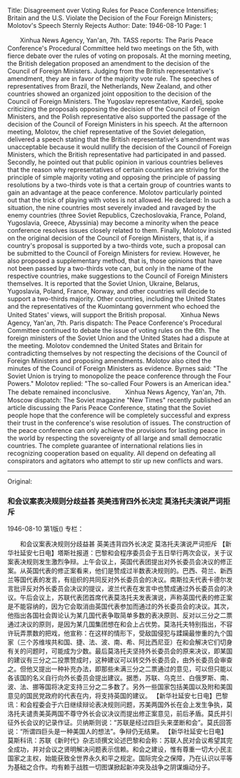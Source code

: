 Title: Disagreement over Voting Rules for Peace Conference Intensifies; Britain and the U.S. Violate the Decision of the Four Foreign Ministers; Molotov's Speech Sternly Rejects
Author:
Date: 1946-08-10
Page: 1

　　Xinhua News Agency, Yan'an, 7th. TASS reports: The Paris Peace Conference's Procedural Committee held two meetings on the 5th, with fierce debate over the rules of voting on proposals. At the morning meeting, the British delegation proposed an amendment to the decision of the Council of Foreign Ministers. Judging from the British representative's amendment, they are in favor of the majority vote rule. The speeches of representatives from Brazil, the Netherlands, New Zealand, and other countries showed an organized joint opposition to the decision of the Council of Foreign Ministers. The Yugoslav representative, Kardelj, spoke criticizing the proposals opposing the decision of the Council of Foreign Ministers, and the Polish representative also supported the passage of the decision of the Council of Foreign Ministers in his speech. At the afternoon meeting, Molotov, the chief representative of the Soviet delegation, delivered a speech stating that the British representative's amendment was unacceptable because it would nullify the decision of the Council of Foreign Ministers, which the British representative had participated in and passed. Secondly, he pointed out that public opinion in various countries believes that the reason why representatives of certain countries are striving for the principle of simple majority voting and opposing the principle of passing resolutions by a two-thirds vote is that a certain group of countries wants to gain an advantage at the peace conference. Molotov particularly pointed out that the trick of playing with votes is not allowed. He declared: In such a situation, the nine countries most severely invaded and ravaged by the enemy countries (three Soviet Republics, Czechoslovakia, France, Poland, Yugoslavia, Greece, Abyssinia) may become a minority when the peace conference resolves issues closely related to them. Finally, Molotov insisted on the original decision of the Council of Foreign Ministers, that is, if a country's proposal is supported by a two-thirds vote, such a proposal can be submitted to the Council of Foreign Ministers for review. However, he also proposed a supplementary method, that is, those opinions that have not been passed by a two-thirds vote can, but only in the name of the respective countries, make suggestions to the Council of Foreign Ministers themselves. It is reported that the Soviet Union, Ukraine, Belarus, Yugoslavia, Poland, France, Norway, and other countries will decide to support a two-thirds majority. Other countries, including the United States and the representatives of the Kuomintang government who echoed the United States' views, will support the British proposal.
　　Xinhua News Agency, Yan'an, 7th. Paris dispatch: The Peace Conference's Procedural Committee continued to debate the issue of voting rules on the 6th. The foreign ministers of the Soviet Union and the United States had a dispute at the meeting. Molotov condemned the United States and Britain for contradicting themselves by not respecting the decisions of the Council of Foreign Ministers and proposing amendments. Molotov also cited the minutes of the Council of Foreign Ministers as evidence. Byrnes said: "The Soviet Union is trying to monopolize the peace conference through the Four Powers." Molotov replied: "The so-called Four Powers is an American idea." The debate remained inconclusive.
　　Xinhua News Agency, Yan'an, 7th. Moscow dispatch: The Soviet magazine "New Times" recently published an article discussing the Paris Peace Conference, stating that the Soviet people hope that the conference will be completely successful and express their trust in the conference's wise resolution of issues. The construction of the peace conference can only achieve the provisions for lasting peace in the world by respecting the sovereignty of all large and small democratic countries. The complete guarantee of international relations lies in recognizing cooperation based on equality. All depend on defeating all conspirators and agitators who attempt to stir up new conflicts and wars.



<hr /> 

Original: 


### 和会议案表决规则分歧益甚  英美违背四外长决定  莫洛托夫演说严词拒斥

1946-08-10
第1版()
专栏：

　　和会议案表决规则分歧益甚
    英美违背四外长决定
    莫洛托夫演说严词拒斥
    【新华社延安七日电】塔斯社报道：巴黎和会程序委员会于五日举行两次会议，关于议案表决规则发生激烈争辩。上午会议上，英国代表团提出对外长委员会决议的修正案。从英国代表的修正案看来，他们是赞成过半数表决规则的。巴西、荷兰、新西兰等国代表的发言，有组织的共同反对外长委员会的决议。南斯拉夫代表卡德尔发言批评反对外长委员会决议的提议，波兰代表在发言中也赞成通过外长委员会的决议。午后会议上，苏联代表团首席代表莫洛托夫发表演说，声称英国代表的修正案是不能容纳的，因为它会取消由英国代表参加而通过的外长委员会的决议。其次，他指出各国社会舆论认为某几国代表争取简单多数的表决原则、反对以三分之二票通过决议的原则，是因为某几国集团想在和会上占优势。莫洛托夫特别指出，不容许玩弄票数的把戏，他宣称：在这样的情形下，受敌国侵犯与蹂躏最惨重的九个国家（三个苏维埃共和国、捷、法、波、南、希、阿比西尼亚）在和会解决它们切身有关的问题时，可能成为少数。最后莫洛托夫坚持外长委员会的原来决议，即某国的建议有三分之二投票赞成时，这种建议可以转交外长委员会，由外长委员会审查之。但他又提出一种补充办法，即那些未满三分之二票通过的意见，可以但只能以各该国的名义自行向外长委员会提出建议。据悉，苏联、乌克兰、白俄罗斯、南、波、法、挪等国将决定支持三分之二多数了。另外一些国家包括美国以及附和美国意见的国民党政府的代表在内，将支持英国的建议。
    【新华社延安七日电】巴黎讯：和会程委会于六日继续辩论表决规则问题，苏美两国外长在会上发生争执，莫洛托夫谴责美英两国不尊守外长会议决议而提出修正案意见，前后矛盾。莫氏并引征外长会议的记录作证。贝纳斯则说：“苏联是经过四巨头来垄断和会”。莫氏回答说：“所谓四巨头是一种美国人的想法”。争辩仍无结果。
    【新华社延安七日电】莫斯科讯：苏联《新时代》杂志顷撰文论述巴黎和会称：苏联人民对会议希望其完全成功，并对会议之贤明解决问题表示信赖。和会之建设，惟有尊重一切大小民主国家之主权，始能获致全世界永久和平之规定。国际完全之保障，乃在认识以平等为基础之合作。均有赖于战胜一切图谋掀起新冲突及战争之阴谋煽动分子。
